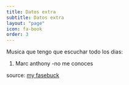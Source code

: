 ```yaml
---
title: Datos extra
subtitle: Datos extra
layout: "page"
icon: fa-book
order: 3
---
```


Musica que tengo que escuchar todo los dias: 

1. Marc anthony -no me conoces









source: [my fasebuck](https://www.facebook.com/J3R3CK)
